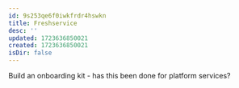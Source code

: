 ```yaml
---
id: 9s253qe6f0iwkfrdr4hswkn
title: Freshservice
desc: ''
updated: 1723636850021
created: 1723636850021
isDir: false
---
```

Build an onboarding kit - has this been done for platform services?